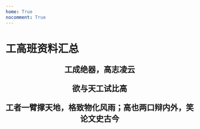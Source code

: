 ```yaml
---
home: True
nocomment: True
---
```


# 工高班资料汇总

<div style="text-align: center; font-family: 'Noto Serif SC'; font-size: 1.5em; font-weight: 600;" markdown="1">

工成绝器，高志凌云

欲与天工试比高

工者一臂撑天地，格致物化风雨；高也两口辩内外，笑论文史古今

</div>
